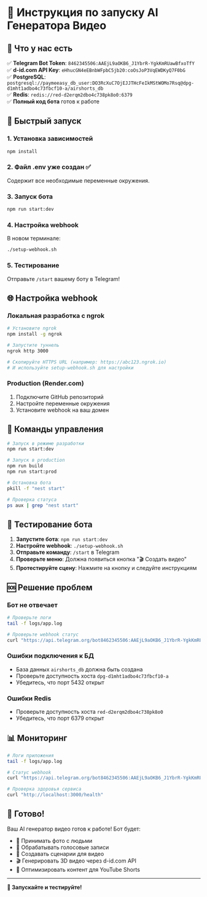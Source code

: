 # 🚀 Инструкция по запуску AI Генератора Видео

## 🎯 Что у нас есть

✅ **Telegram Bot Token**: `8462345506:AAEjL9aOKB6_J1YbrR-YgkKmRUawBfxoTfY`  
✅ **d-id.com API Key**: `eHhucGN4eEBnbWFpbC5jb20:coOsJoP3VqEWDKyQ7F0bG`  
✅ **PostgreSQL**: `postgresql://paymeeasy_db_user:DO3RcXuC7OjEJJTHcFeIkMStWOMo7Rsq@dpg-d1mht1adbo4c73fbcf10-a/airshorts_db`  
✅ **Redis**: `redis://red-d2erqm2dbo4c738pk8o0:6379`  
✅ **Полный код бота** готов к работе  

## 🚀 Быстрый запуск

### 1. Установка зависимостей
```bash
npm install
```

### 2. Файл .env уже создан ✅
Содержит все необходимые переменные окружения.

### 3. Запуск бота
```bash
npm run start:dev
```

### 4. Настройка webhook
В новом терминале:
```bash
./setup-webhook.sh
```

### 5. Тестирование
Отправьте `/start` вашему боту в Telegram!

## 🌐 Настройка webhook

### Локальная разработка с ngrok
```bash
# Установите ngrok
npm install -g ngrok

# Запустите туннель
ngrok http 3000

# Скопируйте HTTPS URL (например: https://abc123.ngrok.io)
# И используйте setup-webhook.sh для настройки
```

### Production (Render.com)
1. Подключите GitHub репозиторий
2. Настройте переменные окружения
3. Установите webhook на ваш домен

## 🔧 Команды управления

```bash
# Запуск в режиме разработки
npm run start:dev

# Запуск в production
npm run build
npm run start:prod

# Остановка бота
pkill -f "nest start"

# Проверка статуса
ps aux | grep "nest start"
```

## 📱 Тестирование бота

1. **Запустите бота**: `npm run start:dev`
2. **Настройте webhook**: `./setup-webhook.sh`
3. **Отправьте команду**: `/start` в Telegram
4. **Проверьте меню**: Должна появиться кнопка "🎬 Создать видео"
5. **Протестируйте сцену**: Нажмите на кнопку и следуйте инструкциям

## 🆘 Решение проблем

### Бот не отвечает
```bash
# Проверьте логи
tail -f logs/app.log

# Проверьте webhook статус
curl "https://api.telegram.org/bot8462345506:AAEjL9aOKB6_J1YbrR-YgkKmRUawBfxoTfY/getWebhookInfo"
```

### Ошибки подключения к БД
- База данных `airshorts_db` должна быть создана
- Проверьте доступность хоста `dpg-d1mht1adbo4c73fbcf10-a`
- Убедитесь, что порт 5432 открыт

### Ошибки Redis
- Проверьте доступность хоста `red-d2erqm2dbo4c738pk8o0`
- Убедитесь, что порт 6379 открыт

## 📊 Мониторинг

```bash
# Логи приложения
tail -f logs/app.log

# Статус webhook
curl "https://api.telegram.org/bot8462345506:AAEjL9aOKB6_J1YbrR-YgkKmRUawBfxoTfY/getWebhookInfo"

# Проверка здоровья сервиса
curl "http://localhost:3000/health"
```

## 🎉 Готово!

Ваш AI генератор видео готов к работе! Бот будет:

- 📸 Принимать фото с людьми
- 🎵 Обрабатывать голосовые записи
- 📝 Создавать сценарии для видео
- 🎬 Генерировать 3D видео через d-id.com API
- 📱 Оптимизировать контент для YouTube Shorts

---

**🚀 Запускайте и тестируйте!**
